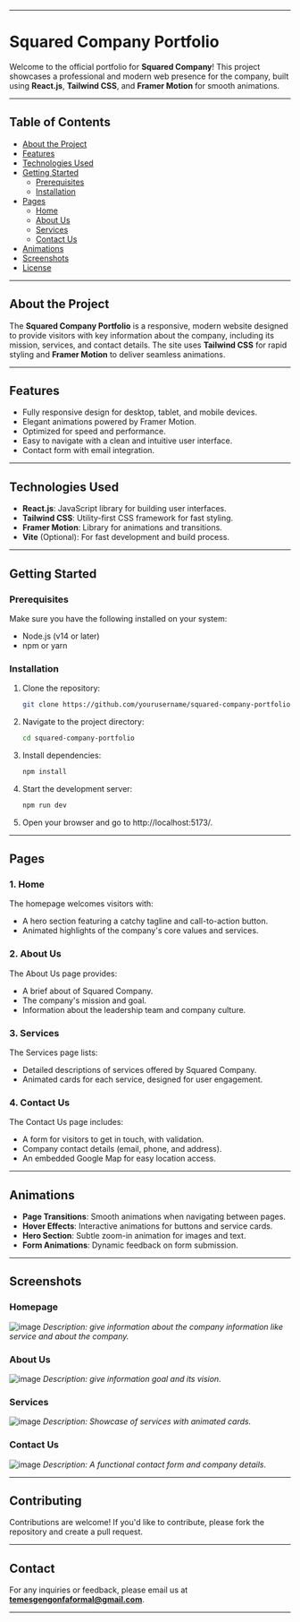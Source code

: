 
---

# **Squared Company Portfolio**

Welcome to the official portfolio for **Squared Company**! This project showcases a professional and modern web presence for the company, built using **React.js**, **Tailwind CSS**, and **Framer Motion** for smooth animations.

---

## **Table of Contents**
- [About the Project](#about-the-project)
- [Features](#features)
- [Technologies Used](#technologies-used)
- [Getting Started](#getting-started)
  - [Prerequisites](#prerequisites)
  - [Installation](#installation)
- [Pages](#pages)
  - [Home](#home)
  - [About Us](#about-us)
  - [Services](#services)
  - [Contact Us](#contact-us)
- [Animations](#animations)
- [Screenshots](#screenshots)
- [License](#license)

---

## **About the Project**
The **Squared Company Portfolio** is a responsive, modern website designed to provide visitors with key information about the company, including its mission, services, and contact details. The site uses **Tailwind CSS** for rapid styling and **Framer Motion** to deliver seamless animations.

---

## **Features**
- Fully responsive design for desktop, tablet, and mobile devices.
- Elegant animations powered by Framer Motion.
- Optimized for speed and performance.
- Easy to navigate with a clean and intuitive user interface.
- Contact form with email integration.

---

## **Technologies Used**
- **React.js**: JavaScript library for building user interfaces.
- **Tailwind CSS**: Utility-first CSS framework for fast styling.
- **Framer Motion**: Library for animations and transitions.
- **Vite** (Optional): For fast development and build process.

---

## **Getting Started**

### **Prerequisites**
Make sure you have the following installed on your system:
- Node.js (v14 or later)
- npm or yarn

### **Installation**
1. Clone the repository:
   ```bash
   git clone https://github.com/yourusername/squared-company-portfolio.git
   ```
2. Navigate to the project directory:
   ```bash
   cd squared-company-portfolio
   ```
3. Install dependencies:
   ```bash
   npm install
   ```
4. Start the development server:
   ```bash
   npm run dev
   ```
5. Open your browser and go to http://localhost:5173/.

---

## **Pages**

### **1. Home**
The homepage welcomes visitors with:
- A hero section featuring a catchy tagline and call-to-action button.
- Animated highlights of the company's core values and services.

### **2. About Us**
The About Us page provides:
- A brief about of Squared Company.
- The company's mission and goal.
- Information about the leadership team and company culture.

### **3. Services**
The Services page lists:
- Detailed descriptions of services offered by Squared Company.
- Animated cards for each service, designed for user engagement.

### **4. Contact Us**
The Contact Us page includes:
- A form for visitors to get in touch, with validation.
- Company contact details (email, phone, and address).
- An embedded Google Map for easy location access.

---

## **Animations**
- **Page Transitions**: Smooth animations when navigating between pages.
- **Hover Effects**: Interactive animations for buttons and service cards.
- **Hero Section**: Subtle zoom-in animation for images and text.
- **Form Animations**: Dynamic feedback on form submission.

---

## **Screenshots**
### Homepage
 ![image](https://github.com/user-attachments/assets/86ea1c06-5802-450d-9958-a99b3341256d)
_Description: give information about the company information like service and about the company._

### About Us
![image](https://github.com/user-attachments/assets/3d4157fa-403b-497b-a49b-f1437f7bd5ed) 
_Description: give information goal and its vision._

### Services
![image](https://github.com/user-attachments/assets/d01bc064-e894-4085-8b9d-a7bc1ed465dc)
_Description: Showcase of services with animated cards._

### Contact Us
![image](https://github.com/user-attachments/assets/8187b8ea-0eaf-4756-a496-338808249fbf)
_Description: A functional contact form and company details._

---



## **Contributing**
Contributions are welcome! If you'd like to contribute, please fork the repository and create a pull request.

---

## **Contact**
For any inquiries or feedback, please email us at **temesgengonfaformal@gmail.com**.

---

